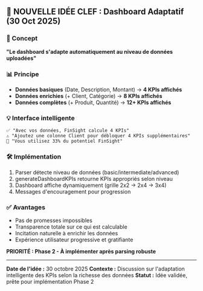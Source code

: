 ## 🚀 **NOUVELLE IDÉE CLEF : Dashboard Adaptatif (30 Oct 2025)**

### 🎯 Concept
**"Le dashboard s'adapte automatiquement au niveau de données uploadées"**

### 📊 Principe
- **Données basiques** (Date, Description, Montant) → **4 KPIs affichés**
- **Données enrichies** (+ Client, Catégorie) → **8 KPIs affichés**
- **Données complètes** (+ Produit, Quantité) → **12+ KPIs affichés**

### 💡 Interface intelligente
```
✅ "Avec vos données, FinSight calcule 4 KPIs"
⚠️ "Ajoutez une colonne Client pour débloquer 4 KPIs supplémentaires"
🎯 "Vous utilisez 33% du potentiel FinSight"
```

### 🛠️ Implémentation
1. Parser détecte niveau de données (basic/intermediate/advanced)
2. generateDashboardKPIs retourne KPIs appropriés selon niveau
3. Dashboard affiche dynamiquement (grille 2x2 → 2x4 → 3x4)
4. Messages d'encouragement pour progression

### ✅ Avantages
- Pas de promesses impossibles
- Transparence totale sur ce qui est calculable
- Incitation naturelle à enrichir les données
- Expérience utilisateur progressive et gratifiante

**PRIORITÉ : Phase 2 - À implémenter après parsing robuste**

---

**Date de l'idée :** 30 octobre 2025
**Contexte :** Discussion sur l'adaptation intelligente des KPIs selon la richesse des données
**Statut :** Idée validée, prête pour implémentation Phase 2